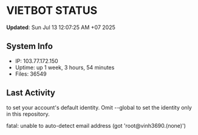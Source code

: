 # VIETBOT STATUS
**Updated**: Sun Jul 13 12:07:25 AM +07 2025

## System Info
- IP: 103.77.172.150
- Uptime: up 1 week, 3 hours, 54 minutes
- Files: 36549

## Last Activity

to set your account's default identity.
Omit --global to set the identity only in this repository.

fatal: unable to auto-detect email address (got 'root@vinh3690.(none)')
